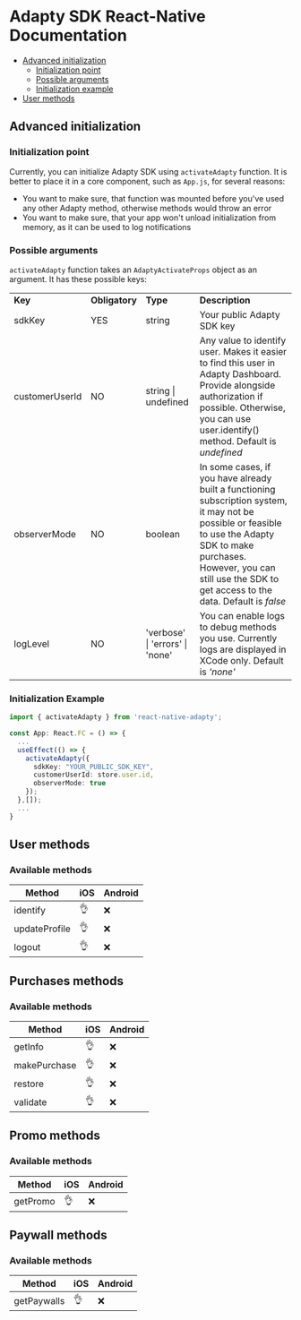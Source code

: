 # Adapty SDK React-Native Documentation
* [Advanced initialization](#advanced-initialization)
  * [Initialization point](#initialization-point)
  * [Possible arguments](#possible-arguments)
  * [Initialization example](#initialization-example)
* [User methods](#user_methods)

## Advanced initialization
### Initialization point
Currently, you can initialize Adapty SDK using `activateAdapty` function. It is better to place it in a core component, such as `App.js`, for several reasons:
* You want to make sure, that function was mounted before you've used any other Adapty method, otherwise methods would throw an error
* You want to make sure, that your app won't unload initialization from memory, as it can be used to log notifications

### Possible arguments
`activateAdapty` function takes an `AdaptyActivateProps` object as an argument. It has these possible keys:
<table>
<tr>
<td><b>Key</b></td>
<td><b>Obligatory</b></td>
<td><b>Type</b></td>
<td><b>Description</b></td>
</tr>
<tr>
<td>sdkKey</td>
<td>YES</td>
<td>string</td>
<td>Your public Adapty SDK key</td>
</tr>
<tr>
<td>customerUserId</td>
<td>NO</td>
<td>string | undefined</td>
<td>Any value to identify user. Makes it easier to find this user in Adapty Dashboard. Provide alongside authorization if possible. Otherwise, you can use user.identify() method. Default is <i>undefined</i></td>
</tr>
<tr>
<td>observerMode</td>
<td>NO</td>
<td>boolean</td>
<td>In some cases, if you have already built a functioning subscription system, it may not be possible or feasible to use the Adapty SDK to make purchases. However, you can still use the SDK to get access to the data. Default is <i>false</i></td>
</tr>
<tr>
<td>logLevel</td>
<td>NO</td>
<td>'verbose' | 'errors' | 'none'</td>
<td>You can enable logs to debug methods you use. Currently logs are displayed in XCode only. Default is <i>'none'</i></td>
</tr>
</tr>
</table>

### Initialization Example
```ts
import { activateAdapty } from 'react-native-adapty';

const App: React.FC = () => {
  ...
  useEffect(() => {
    activateAdapty({
      sdkKey: "YOUR_PUBLIC_SDK_KEY",
      customerUserId: store.user.id,
      observerMode: true
    });
  },[]);
  ...
}
```

## User methods
### Available methods
|Method|iOS|Android|
|---     |---|---|
|identify|👌|❌|
|updateProfile|👌|❌|
|logout|👌|❌|

## Purchases methods
### Available methods
|Method|iOS|Android|
|---    |---|---|
|getInfo|👌|❌|
|makePurchase|👌|❌|
|restore|👌|❌|
|validate|👌|❌|

## Promo methods
### Available methods
|Method|iOS|Android|
|---     |---|---|
|getPromo|👌|❌|

## Paywall methods
### Available methods
|Method|iOS|Android|
|---        |---|---|
|getPaywalls|👌|❌|



